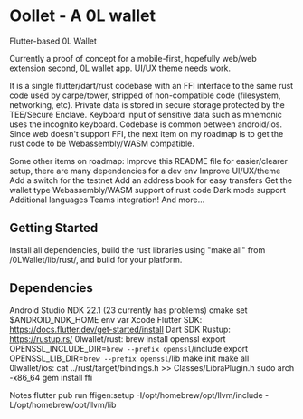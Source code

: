 # Oollet - A 0L wallet
Flutter-based 0L Wallet

Currently a proof of concept for a mobile-first, hopefully web/web extension second, 0L wallet app.
UI/UX theme needs work.

It is a single flutter/dart/rust codebase with an FFI interface to the same rust code used by carpe/tower, 
stripped of non-compatible code (filesystem, networking, etc). Private data is stored in secure storage 
protected by the TEE/Secure Enclave. Keyboard input of sensitive data such as mnemonic uses the incognito keyboard. 
Codebase is common between android/ios. Since web doesn't support FFI, the next item on my roadmap is to 
get the rust code to be Webassembly/WASM compatible.

Some other items on roadmap:
Improve this README file for easier/clearer setup, there are many dependencies for a dev env
Improve UI/UX/theme
Add a switch for the testnet
Add an address book for easy transfers
Get the wallet type
Webassembly/WASM support of rust code
Dark mode support
Additional languages
Teams integration!
And more...

## Getting Started
Install all dependencies, build the rust libraries using "make all" from /0LWallet/lib/rust/, 
and build for your platform.

## Dependencies
Android Studio
  NDK 22.1 (23 currently has problems)
  cmake
  set $ANDROID_NDK_HOME env var
Xcode
Flutter SDK: https://docs.flutter.dev/get-started/install
Dart SDK
Rustup: https://rustup.rs/
0lwallet/rust:
  brew install openssl
  export OPENSSL_INCLUDE_DIR=`brew --prefix openssl`/include
  export OPENSSL_LIB_DIR=`brew --prefix openssl`/lib
  make init
  make all
0lwallet/ios:
  cat ../rust/target/bindings.h >> Classes/LibraPlugin.h
sudo arch -x86_64 gem install ffi


Notes
flutter pub run ffigen:setup -I/opt/homebrew/opt/llvm/include -L/opt/homebrew/opt/llvm/lib



